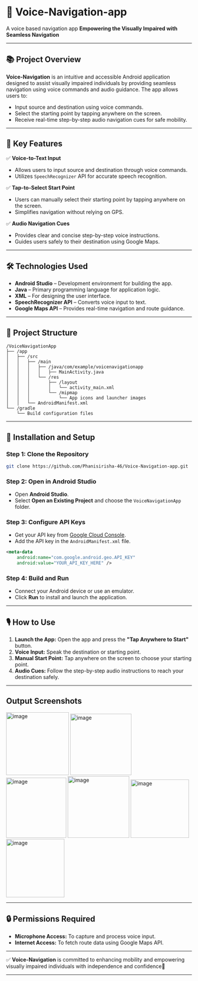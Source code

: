 # 📱 Voice-Navigation-app
A voice based navigation app
**Empowering the Visually Impaired with Seamless Navigation**  

---

## 📚 **Project Overview**  
**Voice-Navigation** is an intuitive and accessible Android application designed to assist visually impaired individuals by providing seamless navigation using voice commands and audio guidance. The app allows users to:  

- Input source and destination using voice commands.  
- Select the starting point by tapping anywhere on the screen.  
- Receive real-time step-by-step audio navigation cues for safe mobility.  

---

## 🎯 **Key Features**  

✅ **Voice-to-Text Input**  
- Allows users to input source and destination through voice commands.  
- Utilizes `SpeechRecognizer` API for accurate speech recognition.  

✅ **Tap-to-Select Start Point**  
- Users can manually select their starting point by tapping anywhere on the screen.  
- Simplifies navigation without relying on GPS.  

✅ **Audio Navigation Cues**  
- Provides clear and concise step-by-step voice instructions.  
- Guides users safely to their destination using Google Maps.  

---

## 🛠️ **Technologies Used**  

- **Android Studio** – Development environment for building the app.  
- **Java** – Primary programming language for application logic.  
- **XML** – For designing the user interface.  
- **SpeechRecognizer API** – Converts voice input to text.  
- **Google Maps API** – Provides real-time navigation and route guidance.  

---

## 📂 **Project Structure**  

```
/VoiceNavigationApp
├── /app
│   ├── /src
│   │   ├── /main
│   │   │   ├── /java/com/example/voicenavigationapp
│   │   │   │   ├── MainActivity.java
│   │   │   └── /res
│   │   │       ├── /layout
│   │   │       │   └── activity_main.xml
│   │   │       └── /mipmap
│   │   │           └── App icons and launcher images
│   │   └── AndroidManifest.xml
└── /gradle
    └── Build configuration files
```

---

## 🚀 **Installation and Setup**  

### **Step 1: Clone the Repository**  
```bash
git clone https://github.com/Phanisirisha-46/Voice-Navigation-app.git
```

### **Step 2: Open in Android Studio**  
- Open **Android Studio**.  
- Select **Open an Existing Project** and choose the `VoiceNavigationApp` folder.  

### **Step 3: Configure API Keys**  
- Get your API key from [Google Cloud Console](https://console.cloud.google.com/).  
- Add the API key in the `AndroidManifest.xml` file.  

```xml
<meta-data
    android:name="com.google.android.geo.API_KEY"
    android:value="YOUR_API_KEY_HERE" />
```

### **Step 4: Build and Run**  
- Connect your Android device or use an emulator.  
- Click **Run** to install and launch the application.  

---

## 🎙️ **How to Use**  

1. **Launch the App:** Open the app and press the **"Tap Anywhere to Start"** button.  
2. **Voice Input:** Speak the destination or starting point.  
3. **Manual Start Point:** Tap anywhere on the screen to choose your starting point.  
4. **Audio Cues:** Follow the step-by-step audio instructions to reach your destination safely.  

---
##  **Output Screenshots**  

<img width="170" alt="image" src="https://github.com/user-attachments/assets/a40691c6-8d56-4bb3-8180-8bb50f9d76eb" />
<img width="166" alt="image" src="https://github.com/user-attachments/assets/57c36756-feb1-4e4e-aa57-1de6cac9248f" />
<img width="163" alt="image" src="https://github.com/user-attachments/assets/5163213a-b0cf-4162-80b3-482ba7bfff97" />
<img width="167" alt="image" src="https://github.com/user-attachments/assets/6e8fde99-ba9c-4226-9e30-f28aad50bd78" />
<img width="158" alt="image" src="https://github.com/user-attachments/assets/5e23d68d-60af-43f1-a123-770da863dbe5" />
<img width="158" alt="image" src="https://github.com/user-attachments/assets/6511efc4-f526-4abb-a66d-6bb73e6d65ee" />

---
## 🔒 **Permissions Required**  

- **Microphone Access:** To capture and process voice input.  
- **Internet Access:** To fetch route data using Google Maps API.  


---

✅ **Voice-Navigation** is committed to enhancing mobility and empowering visually impaired individuals with independence and confidence🌟

---
